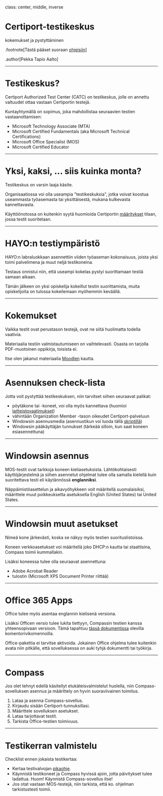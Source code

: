 class: center, middle, inverse

# Certiport-testikeskus

kokemukset ja pystyttäminen 

.footnote[Tästä pääset suoraan [ohjeisiin](https://github.com/hayo-labra/certiport-testikeskus)]

.author[Pekka Tapio Aalto]

---

# Testikeskus?

Certiport Authorized Test Center (CATC) on testikeskus, jolle on annettu valtuudet ottaa vastaan Certiportin testejä.

Kuntayhtymällä on sopimus, joka mahdollistaa seuraavien testien vastaanottamisen:

 - Microsoft Technology Associate (MTA)
 - Microsoft Certified Fundamentals (aka Microsoft Technical Certifications)
 - Microsoft Office Specialist (MOS)
 - Microsoft Certified Educator
 
---

# Yksi, kaksi, ... siis kuinka monta?

Testikeskus on varsin laaja käsite.

Organisaatiossa voi olla useampia "testikeskuksia", jotka voivat koostua useammasta työasemasta tai yksittäisestä, mukana kulkevasta kannettavasta.

Käyttöönotossa on kuitenkin syytä huomioida Certiportin [määritykset](https://certiport.pearsonvue.com/Educator-resources/Exam-policies/Administration) tilaan, jossa testit suoritetaan.

---

# HAYO:n testiympäristö

HAYO:n labraluokkaan asennettiin viiden työaseman kokonaisuus, joista yksi toimi palvelimena ja muut neljä testikoneina. 

Testaus onnistui niin, että useampi kokelas pystyi suorittamaan testiä samaan aikaan.

Tämän jälkeen on yksi opiskelija kokeillut testin suorittamista, muita opiskelijoita on tulossa kokeilemaan myöhemmin keväällä.

---

# Kokemukset

Vaikka testit ovat perustason testejä, ovat ne siitä huolimatta todella vaativia.

Materiaalia testiin valmistautumiseen on vaihtelevasti. Osasta on tarjolla PDF-muotoinen oppikirja, toisista ei.

Itse olen jakanut materiaalia [Moodlen](https://moodle.sasky.fi/course/view.php?id=5967) kautta.

---

# Asennuksen check-lista

Jotta voit pystyttää testikeskuksen, niin tarvitset siihen seuraavat palikat:

  - pöytäkone tai -koneet, voi olla myös kannettava (huomioi [laitteistovaatimukset](https://certiport.pearsonvue.com/Support/Technical-requirements.aspx))
  - vähintään Organization Member -tason oikeudet Certiport-palveluun
  - Windowsin asennusmedia (asennustikun voi luoda tällä [skriptillä](https://github.com/hayo-labra/Create-WindowsUSBInstall))
  - Windowsin pääkäyttäjän tunnukset (tärkeää silloin, kun saat koneen esiasennettuna)

---

# Windowsin asennus

MOS-testit ovat tarkkoja koneen kieliasetuksista. Lähtökohtaisesti käyttöjärjestelmä ja siihen asennetut ohjelmat tulee olla samalla kielellä kuin suoritettava testi eli käytännössä **englanniksi**.

Näppäimistöasettelun ja aikavyöhykkeen voit määritellä suomalaisiksi, määrittele muut poikkeuksetta asetuksella English (United States) tai United States.

---

# Windowsin muut asetukset

Nimeä kone järkevästi, koska se näkyy myös testien suorituslistoissa.

Koneen verkkoasetukset voi määritellä joko DHCP:n kautta tai staattisina, Compass toimii kummallakin. 

Lisäksi koneessa tulee olla seuraavat asennettuna:

 - Adobe Acrobat Reader
 - tulostin (Microsoft XPS Document Printer riittää)

---

# Office 365 Apps

Office tulee myös asentaa englannin kielisenä versiona.

Lisäksi Officen versio tulee lukita tiettyyn, Compassin testien kanssa yhteensopivaan versioon. Tämä tapahtuu [tässä dokumentissa](https://certiport.pearsonvue.com/Support/PDFs/MOS-365-Versioning-Three.pdf) olevilla komentorivikomennoilla.

Office-pakettia ei tarvitse aktivoida. Jokainen Office ohjelma tulee kuitenkin avata niin pitkälle, että sovelluksessa on auki tyhjä dokumentti tai työkirja.

---

# Compass

Jos olet tehnyt edellä käsitellyt etukäteisvalmistelut huolella, niin Compass-sovelluksen asennus ja määrittely on hyvin suoraviivainen toimitus.

 1. Lataa ja asenna Compass-sovellus.
 2. Kirjaudu sisään Certiport-tunnuksillasi.
 3. Määrittele sovelluksen asetukset.
 4. Lataa tarjottavat testit.
 5. Tarkista Office-testien toimivuus.

---

# Testikerran valmistelu

Checklist ennen jokaista testikertaa:

 - Kertaa testivalvojan [pikaohje](https://certiport.pearsonvue.com/Support/PDFs/QRG-Proctoring).
 - Käynnistä testikoneet ja Compass hyvissä ajoin, jotta päivitykset tulee ladattua. Huom! Käynnistä Compass-sovellus itse!
 - Jos otat vastaan MOS-testejä, niin tarkista, että ko. ohjelman tarkistustesti toimii.



